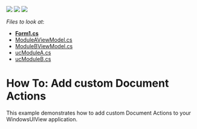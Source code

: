 <!-- default badges list -->
![](https://img.shields.io/endpoint?url=https://codecentral.devexpress.com/api/v1/VersionRange/128616027/13.2.5%2B)
[![](https://img.shields.io/badge/Open_in_DevExpress_Support_Center-FF7200?style=flat-square&logo=DevExpress&logoColor=white)](https://supportcenter.devexpress.com/ticket/details/E4852)
[![](https://img.shields.io/badge/📖_How_to_use_DevExpress_Examples-e9f6fc?style=flat-square)](https://docs.devexpress.com/GeneralInformation/403183)
<!-- default badges end -->
<!-- default file list -->
*Files to look at*:

* **[Form1.cs](./CS/WindowsFormsApplication1/Form1.cs)**
* [ModuleAViewModel.cs](./CS/WindowsFormsApplication1/ViewModels/ModuleAViewModel.cs)
* [ModuleBViewModel.cs](./CS/WindowsFormsApplication1/ViewModels/ModuleBViewModel.cs)
* [ucModuleA.cs](./CS/WindowsFormsApplication1/Views/ucModuleA.cs)
* [ucModuleB.cs](./CS/WindowsFormsApplication1/Views/ucModuleB.cs)
<!-- default file list end -->
# How To: Add custom Document Actions


<p>This example demonstrates how to add custom Document Actions to your WindowsUIView application.</p>

<br/>


